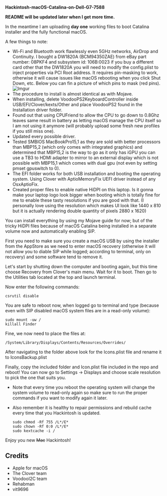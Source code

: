 **Hackintosh-macOS-Catalina-on-Dell-G7-7588**

**README will be updated later when I get more time.**

In the meantime I am uploading **day one** working files to boot Catalina installer and the fully functional macOS.

A few things to note:

* Wi-Fi and Bluetooth work flawlessly even 5GHz networks, AirDrop and Continuity. I bought a DW1820A (BCM94350ZAE) from eBay part number: 08PKF4 and subsystem id: 106B:0023 if you buy a different card other that the DW1820A you will need to modify the config.plist to inject properties via PCI Root address. It requires pin-masking to work, otherwise it will cause issues like macOS rebooting when you click Shut Down, etc. Below you can fin a picture of which pins to mask (red pins).
![Imgur](https://i.imgur.com/kof6tzz.png)
* The procedure to install is almost identical as with Mojave.
* When installing, delete VoodooPS2KeyboardController inside USB/EFI/Clover/kexts/Other and place VoodooPS2 found in the Installation driver folder.
* Found out that using CPUFriend to allow the CPU to go down to 0.8Ghz leaves same result in battery as letting macOS manage the CPU itself so I am not using it anymore (will probably upload some fresh new profiles if you still miss one).
* Updated every possible driver.
* Tested SMBIOS MacBookPro15,1 as they are sold with better processors than MBP15,2 (which only comes with integrated graphics) and determined that MBP15,2 is the way to go as it only has iGPU you can use a TB3 to HDMI adapter to mirror to an external display which is not possible with MBP15,1 which comes with dual gpu (not even by setting pmset gpuswitch to 0).
* The EFI folder works for both USB installation and booting the operating system. Using Clover with AptioMemoryFix UEFI driver instead of any OsxAptioFix.
* Created proper files to enable native HiDPI on this laptop. Is it gonna make your laptop logo look bigger when booting which is totally fine for me to enable these tasty resolutions if you are good with that. (I personally love using the resolution which makes UI look like 1440 x 810 but it is actually rendering double quantity of pixels 2880 x 1620)

You can install everything by using my Mojave guide for now; but of the tricky HiDPI files because of macOS Catalina being installed in a separate volume now and automatically enabling SIP.

First you need to make sure you create a macOS USB by using the installer from the AppStore as we need to enter macOS recovery (otherwise it will not allow you to diable SIP while logged; according to terminal, only on recovery) and some software tend to remove it.

Let's start by shutting down the computer and booting again, but this time choose Recovery from Clover's main menu.
Wait for it to boot. Then go to the Utilities tab located at the top and launch terminal. 

Now enter the following commands:

	csrutil disable
	
You are safe to reboot now, when logged go to terminal and type (because even with SIP disabled macOS system files are in a read-only volume):
	
	sudo mount -uw /
	killall Finder
	
Fine, we now need to place the files at:

	/System/Library/Displays/Contents/Resources/Overrides/

After navigating to the folder above look for the Icons.plist file and rename it to IconsBackup.plist

Finally, copy the included folder and Icon.plist file included in the repo and reboot! You can now go to Settings -> Displays and choose scale resolution to pick the one that suits you.

* Note that every time you reboot the operating system will change the system volume to read-only again so make sure to run the proper commands if you want to modify again it later. 

* Also remember it is healthy to repair permissions and rebuild cache every time that you Hackintosh is updated.

	```
	sudo chmod -Rf 755 /L*/E*
	sudo chown -Rf 0:0 /L*/E*
	sudo kextcache -i /

Enjoy you new ~~Mac~~ Hackintosh!

## Credits

* Apple for macOS
* The Clover team
* VoodooI2C team
* Rehabman
* vit9696
